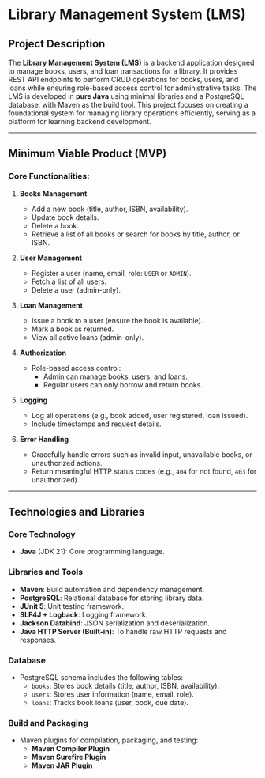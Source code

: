 # Library Management System (LMS)

## Project Description

The **Library Management System (LMS)** is a backend application designed to manage books, users, and loan transactions for a library. It provides REST API endpoints to perform CRUD operations for books, users, and loans while ensuring role-based access control for administrative tasks. The LMS is developed in **pure Java** using minimal libraries and a PostgreSQL database, with Maven as the build tool. This project focuses on creating a foundational system for managing library operations efficiently, serving as a platform for learning backend development.

---

## Minimum Viable Product (MVP)

### Core Functionalities:

1. **Books Management**

    - Add a new book (title, author, ISBN, availability).
    - Update book details.
    - Delete a book.
    - Retrieve a list of all books or search for books by title, author, or ISBN.

2. **User Management**

    - Register a user (name, email, role: `USER` or `ADMIN`).
    - Fetch a list of all users.
    - Delete a user (admin-only).

3. **Loan Management**

    - Issue a book to a user (ensure the book is available).
    - Mark a book as returned.
    - View all active loans (admin-only).

4. **Authorization**

    - Role-based access control:
        - Admin can manage books, users, and loans.
        - Regular users can only borrow and return books.

5. **Logging**

    - Log all operations (e.g., book added, user registered, loan issued).
    - Include timestamps and request details.

6. **Error Handling**
    - Gracefully handle errors such as invalid input, unavailable books, or unauthorized actions.
    - Return meaningful HTTP status codes (e.g., `404` for not found, `403` for unauthorized).

---

## Technologies and Libraries

### Core Technology

-   **Java** (JDK 21): Core programming language.

### Libraries and Tools

-   **Maven**: Build automation and dependency management.
-   **PostgreSQL**: Relational database for storing library data.
-   **JUnit 5**: Unit testing framework.
-   **SLF4J + Logback**: Logging framework.
-   **Jackson Databind**: JSON serialization and deserialization.
-   **Java HTTP Server (Built-in)**: To handle raw HTTP requests and responses.

### Database

-   PostgreSQL schema includes the following tables:
    -   `books`: Stores book details (title, author, ISBN, availability).
    -   `users`: Stores user information (name, email, role).
    -   `loans`: Tracks book loans (user, book, due date).

### Build and Packaging

-   Maven plugins for compilation, packaging, and testing:
    -   **Maven Compiler Plugin**
    -   **Maven Surefire Plugin**
    -   **Maven JAR Plugin**